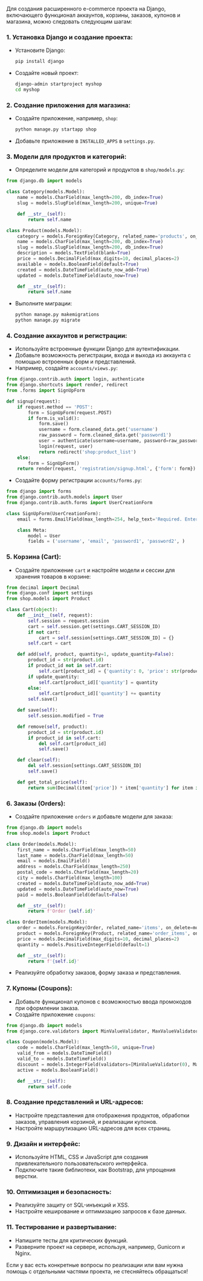 Для создания расширенного e-commerce проекта на Django, включающего функционал аккаунтов, корзины, заказов, купонов и магазина, можно следовать следующим шагам:

### 1. **Установка Django и создание проекта:**
   - Установите Django:  
     ```bash
     pip install django
     ```
   - Создайте новый проект:  
     ```bash
     django-admin startproject myshop
     cd myshop
     ```

### 2. **Создание приложения для магазина:**
   - Создайте приложение, например, `shop`:  
     ```bash
     python manage.py startapp shop
     ```
   - Добавьте приложение в `INSTALLED_APPS` в `settings.py`.

### 3. **Модели для продуктов и категорий:**
   - Определите модели для категорий и продуктов в `shop/models.py`:
   ```python
   from django.db import models

   class Category(models.Model):
       name = models.CharField(max_length=200, db_index=True)
       slug = models.SlugField(max_length=200, unique=True)

       def __str__(self):
           return self.name

   class Product(models.Model):
       category = models.ForeignKey(Category, related_name='products', on_delete=models.CASCADE)
       name = models.CharField(max_length=200, db_index=True)
       slug = models.SlugField(max_length=200, db_index=True)
       description = models.TextField(blank=True)
       price = models.DecimalField(max_digits=10, decimal_places=2)
       available = models.BooleanField(default=True)
       created = models.DateTimeField(auto_now_add=True)
       updated = models.DateTimeField(auto_now=True)

       def __str__(self):
           return self.name
   ```
   - Выполните миграции:
     ```bash
     python manage.py makemigrations
     python manage.py migrate
     ```

### 4. **Создание аккаунтов и регистрации:**
   - Используйте встроенные функции Django для аутентификации.
   - Добавьте возможность регистрации, входа и выхода из аккаунта с помощью встроенных форм и представлений.
   - Например, создайте `accounts/views.py`:
   ```python
   from django.contrib.auth import login, authenticate
   from django.shortcuts import render, redirect
   from .forms import SignUpForm

   def signup(request):
       if request.method == 'POST':
           form = SignUpForm(request.POST)
           if form.is_valid():
               form.save()
               username = form.cleaned_data.get('username')
               raw_password = form.cleaned_data.get('password1')
               user = authenticate(username=username, password=raw_password)
               login(request, user)
               return redirect('shop:product_list')
       else:
           form = SignUpForm()
       return render(request, 'registration/signup.html', {'form': form})
   ```
   - Создайте форму регистрации `accounts/forms.py`:
   ```python
   from django import forms
   from django.contrib.auth.models import User
   from django.contrib.auth.forms import UserCreationForm

   class SignUpForm(UserCreationForm):
       email = forms.EmailField(max_length=254, help_text='Required. Enter a valid email address.')

       class Meta:
           model = User
           fields = ('username', 'email', 'password1', 'password2', )
   ```

### 5. **Корзина (Cart):**
   - Создайте приложение `cart` и настройте модели и сессии для хранения товаров в корзине:
   ```python
   from decimal import Decimal
   from django.conf import settings
   from shop.models import Product

   class Cart(object):
       def __init__(self, request):
           self.session = request.session
           cart = self.session.get(settings.CART_SESSION_ID)
           if not cart:
               cart = self.session[settings.CART_SESSION_ID] = {}
           self.cart = cart

       def add(self, product, quantity=1, update_quantity=False):
           product_id = str(product.id)
           if product_id not in self.cart:
               self.cart[product_id] = {'quantity': 0, 'price': str(product.price)}
           if update_quantity:
               self.cart[product_id]['quantity'] = quantity
           else:
               self.cart[product_id]['quantity'] += quantity
           self.save()

       def save(self):
           self.session.modified = True

       def remove(self, product):
           product_id = str(product.id)
           if product_id in self.cart:
               del self.cart[product_id]
               self.save()

       def clear(self):
           del self.session[settings.CART_SESSION_ID]
           self.save()

       def get_total_price(self):
           return sum(Decimal(item['price']) * item['quantity'] for item in self.cart.values())
   ```

### 6. **Заказы (Orders):**
   - Создайте приложение `orders` и добавьте модели для заказа:
   ```python
   from django.db import models
   from shop.models import Product

   class Order(models.Model):
       first_name = models.CharField(max_length=50)
       last_name = models.CharField(max_length=50)
       email = models.EmailField()
       address = models.CharField(max_length=250)
       postal_code = models.CharField(max_length=20)
       city = models.CharField(max_length=100)
       created = models.DateTimeField(auto_now_add=True)
       updated = models.DateTimeField(auto_now=True)
       paid = models.BooleanField(default=False)

       def __str__(self):
           return f'Order {self.id}'

   class OrderItem(models.Model):
       order = models.ForeignKey(Order, related_name='items', on_delete=models.CASCADE)
       product = models.ForeignKey(Product, related_name='order_items', on_delete=models.CASCADE)
       price = models.DecimalField(max_digits=10, decimal_places=2)
       quantity = models.PositiveIntegerField(default=1)

       def __str__(self):
           return f'{self.id}'
   ```
   - Реализуйте обработку заказов, форму заказа и представления.

### 7. **Купоны (Coupons):**
   - Добавьте функционал купонов с возможностью ввода промокодов при оформлении заказа.
   - Создайте приложение `coupons`:
   ```python
   from django.db import models
   from django.core.validators import MinValueValidator, MaxValueValidator

   class Coupon(models.Model):
       code = models.CharField(max_length=50, unique=True)
       valid_from = models.DateTimeField()
       valid_to = models.DateTimeField()
       discount = models.IntegerField(validators=[MinValueValidator(0), MaxValueValidator(100)])
       active = models.BooleanField()

       def __str__(self):
           return self.code
   ```

### 8. **Создание представлений и URL-адресов:**
   - Настройте представления для отображения продуктов, обработки заказов, управления корзиной, и реализации купонов.
   - Настройте маршрутизацию URL-адресов для всех страниц.

### 9. **Дизайн и интерфейс:**
   - Используйте HTML, CSS и JavaScript для создания привлекательного пользовательского интерфейса.
   - Подключите такие библиотеки, как Bootstrap, для упрощения верстки.

### 10. **Оптимизация и безопасность:**
   - Реализуйте защиту от SQL-инъекций и XSS.
   - Настройте кеширование и оптимизацию запросов к базе данных.

### 11. **Тестирование и развертывание:**
   - Напишите тесты для критических функций.
   - Разверните проект на сервере, используя, например, Gunicorn и Nginx.

Если у вас есть конкретные вопросы по реализации или вам нужна помощь с отдельными частями проекта, не стесняйтесь обращаться!